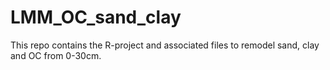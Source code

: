 # LMM_OC_sand_clay
This repo contains the R-project and associated files to remodel sand, clay and OC from 0-30cm. 
